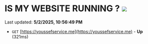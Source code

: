 # IS MY WEBSITE RUNNING ? [![](https://img.shields.io/static/v1?label=Sponsor&message=%E2%9D%A4&logo=GitHub&color=%23fe8e86)](https://github.com/sponsors/Youssef-Lehmam)

Last updated: **5/2/2025, 10:56:49 PM**

- `GET` [https://youssefservice.me](https://youssefservice.me) - **Up** (321ms)
